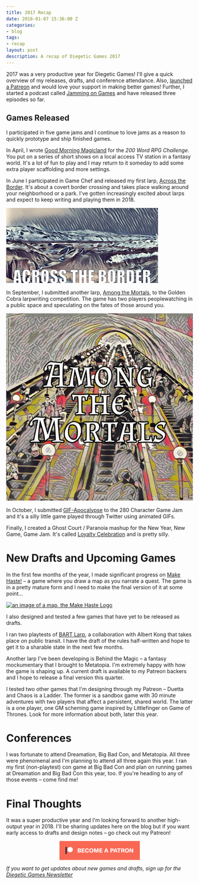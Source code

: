 ```yaml
---
title: 2017 Recap
date: 2018-01-07 15:36:00 Z
categories:
- blog
tags:
- recap
layout: post
description: A recap of Diegetic Games 2017
---
```


2017 was a very productive year for Diegetic Games! I'll give a quick overview of my releases, drafts, and conference attendance. Also, [launched a Patreon](https://www.patreon.com/randylubin) and would love your support in making better games! Further, I started a podcast called [Jamming on Games](jammingongames.com) and have released three episodes so far.

## Games Released

I participated in five game jams and I continue to love jams as a reason to quickly prototype and ship finished games.

In April, I wrote [Good Morning Magicland](https://diegeticgames.com/blog/2017/04/19/200-Word-RPG-Challenge.html) for the *200 Word RPG Challenge*. You put on a series of short shows on a local access TV station in a fantasy world. It's a lot of fun to play and I may return to it someday to add some extra player scaffolding and more settings.

In June I participated in Game Chef and released my first larp, [Across the Border](https://diegeticgames.com/blog/2017/07/11/Across-the-Border.html). It's about a covert border crossing and takes place walking around your neighborhood or a park. I've gotten increasingly excited about larps and expect to keep writing and playing them in 2018.

[![Rugged landscape from Across the Border](/img/across-the-border-titlelink.png)](/across-the-border)

In September, I submitted another larp, [Among the Mortals](https://diegeticgames.com/blog/2017/09/23/Golden-Cobra-2017-Among-the-Mortals.html), to the Golden Cobra larpwriting competition. The game has two players peoplewatching in a public space and speculating on the fates of those around you.

[![Among the Mortals Logo](/img/among-the-mortals-logo.png)](/game_files/Among-the-Mortals.pdf)

In October, I submitted [GIF-Apocalypse](https://diegeticgames.com/blog/2017/10/01/2017-10-1-GIF-Apocalypse.html) to the 280 Character Game Jam and it's a silly little game played through Twitter using animated GIFs.

Finally, I created a Ghost Court / Paranoia mashup for the New Year, New Game, Game Jam. It's called [Loyalty Celebration](https://diegeticgames.com/game_files/Loyalty-Celebration.pdf) and is pretty silly.

# New Drafts and Upcoming Games

In the first few months of the year, I made significant progress on [Make Haste!](https://diegeticgames.com/game_files/Make-Haste.pdf) – a game where you draw a map as you narrate a quest. The game is in a pretty mature form and I need to make the final version of it at some point...

[![an image of a map, the Make Haste Logo](https://diegeticgames.com/img/noun-journey.png)](https://diegeticgames.com/game_files/Make-Haste.pdf)

I also designed and tested a few games that have yet to be released as drafts.

I ran two playtests of [BART Larp](https://diegeticgames.com/blog/2017/04/16/First-BART-Larp-Playtest.html), a collaboration with Albert Kong that takes place on public transit. I have the draft of the rules half-written and hope to get it to a sharable state in the next few months.

Another larp I've been developing is Behind the Magic – a fantasy mockumentary that I brought to Metatopia. I'm extremely happy with how the game is shaping up. A current draft is available to my Patreon backers and I hope to release a final version this quarter.

I tested two other games that I'm designing through my Patreon – Duetta and Chaos is a Ladder. The former is a sandbox game with 30 minute adventures with two players that affect a persistent, shared world. The latter is a one player, one GM scheming game inspired by Littlefinger on Game of Thrones. Look for more information about both, later this year.

# Conferences

I was fortunate to attend Dreamation, Big Bad Con, and Metatopia. All three were phenomenal and I'm planning to attend all three again this year. I ran my first (non-playtest) con game at Big Bad Con and plan on running games at Dreamation and Big Bad Con this year, too. If you're heading to any of those events – come find me!

# Final Thoughts

It was a super productive year and I'm looking forward to another high-output year in 2018. I'll be sharing updates here on the blog but if you want early access to drafts and design notes – go check out my Patreon!

<div class="">
    <a href="https://www.patreon.com/bePatron?u=554536"><img src="/img/become_a_patron_button.png" alt="become a backer on Patreon" style="display:block; margin:auto"></a>
</div>

*If you want to get updates about new games and drafts, sign up for the [Diegetic Games Newsletter](http://diegeticgames.us9.list-manage1.com/subscribe?u=e4f0b45dd4eb576171853a903&id=cacabf37ec)*
